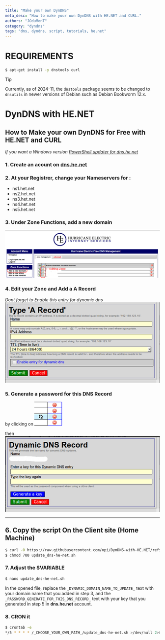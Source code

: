 ```yaml
---
title: "Make your own DynDNS"
meta_desc: "How to make your own DynDNS with HE.NET and CURL."
authors: "JOduMonT"
category: "dyndns"
tags: "dns, dyndns, script, tutorials, he.net"
---
```


# REQUIREMENTS
```sh
$ apt-get install -y dnstools curl
```
> [!TIP]
> Currently, as of 2024-11, the `dnstools` package seems to be changed to `dnsutils` in newer versions of Debian such as Debian Bookworm 12.x.

# DynDNS with HE.NET  
## How to Make your own DynDNS for Free with HE.NET and CURL
*If you want a Windows version <a href="https://github.com/bennettp123/dns.he.net-updater">PowerShell updater for dns.he.net </a>*

### 1. Create an acount on <a href="https://dns.he.net">dns.he.net</a>  

### 2. At your Registrer, change your Nameservers for :  
  - ns1.het.net
  - ns2.het.net
  - ns3.het.net
  - ns4.het.net
  - ns5.het.net

### 3. Under Zone Functions, add a new domain  
![](he_edit_zone.png)

### 4. Edit your Zone and Add a A Record
*Dont forget to Enable this entry for dynamic dns*  
![](typea.png)

### 5. Generate a password for this DNS Record
by clicking on 
![](dyndns.png)  

then  
![](dyndns_password.png)  

-----

## 6. Copy the script On the Client site (Home Machine)
```sh
$ curl -O https://raw.githubusercontent.com/opi/DynDNS-with-HE.NET/refs/heads/master/update_dns-he-net.sh  
$ chmod 700 update_dns-he-net.sh
```

### 7. Adjust the $VARIABLE
```sh
$ nano update_dns-he-net.sh
```
In the opened file, replace the `_DYNAMIC_DOMAIN_NAME_TO_UPDATE_` text with your domain name that you added in step 3, and the `_PASSWORD_GENERATE_FOR_THIS_DNS_RECORD_` text with your key that you generated in step 5 in **dns.he.net** account.

### 8. CRON it
```sh
$ crontab -e
*/5 * * * * /_CHOOSE_YOUR_OWN_PATH_/update_dns-he-net.sh >/dev/null 2>&1
```
  
